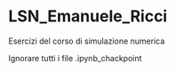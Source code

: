 # LSN_Emanuele_Ricci
Esercizi del corso di simulazione numerica

Ignorare tutti i file .ipynb_chackpoint

